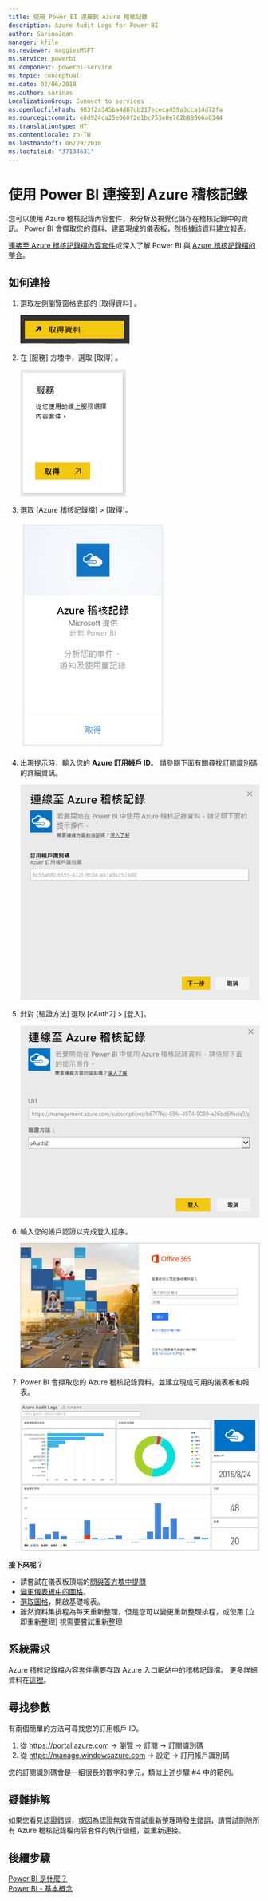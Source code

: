 ```yaml
---
title: 使用 Power BI 連接到 Azure 稽核記錄
description: Azure Audit Logs for Power BI
author: SarinaJoan
manager: kfile
ms.reviewer: maggiesMSFT
ms.service: powerbi
ms.component: powerbi-service
ms.topic: conceptual
ms.date: 02/06/2018
ms.author: sarinas
LocalizationGroup: Connect to services
ms.openlocfilehash: 903f2a345ba4d87cb217ececa459a3cca14d72fa
ms.sourcegitcommit: e8d924ca25e060f2e1bc753e8e762b88066a0344
ms.translationtype: HT
ms.contentlocale: zh-TW
ms.lasthandoff: 06/29/2018
ms.locfileid: "37134631"
---
```

# <a name="connect-to-azure-audit-logs-with-power-bi"></a>使用 Power BI 連接到 Azure 稽核記錄
您可以使用 Azure 稽核記錄內容套件，來分析及視覺化儲存在稽核記錄中的資訊。 Power BI 會擷取您的資料、建置現成的儀表板，然根據該資料建立報表。

[連接至 Azure 稽核記錄檔內容套件](https://app.powerbi.com/getdata/services/azure-audit-logs)或深入了解 Power BI 與 [Azure 稽核記錄檔的整合](https://powerbi.microsoft.com/integrations/azure-audit-logs)。

## <a name="how-to-connect"></a>如何連接
1. 選取左側瀏覽窗格底部的 [取得資料]  。  
   
    ![](media/service-connect-to-azure-audit-logs/getdata.png)
2. 在 [服務]  方塊中，選取 [取得] 。  
   
    ![](media/service-connect-to-azure-audit-logs/services.png) 
3. 選取 [Azure 稽核記錄檔] > [取得]。  
   
   ![](media/service-connect-to-azure-audit-logs/azureauditlogs.png)
4. 出現提示時，輸入您的 **Azure 訂用帳戶 ID**。 請參閱下面有關尋找[訂閱識別碼](#FindingParams)的詳細資訊。   
   
    ![](media/service-connect-to-azure-audit-logs/parameters.png)
5. 針對 [驗證方法] 選取 [oAuth2] \> [登入]。
   
    ![](media/service-connect-to-azure-audit-logs/creds.png)
6. 輸入您的帳戶認證以完成登入程序。
   
    ![](media/service-connect-to-azure-audit-logs/login.png)
7. Power BI 會擷取您的 Azure 稽核記錄資料，並建立現成可用的儀表板和報表。 
   
    ![](media/service-connect-to-azure-audit-logs/dashboard.png)

**接下來呢？**

* 請嘗試在儀表板頂端的[問與答方塊中提問](power-bi-q-and-a.md)
* [變更儀表板中的圖格](service-dashboard-edit-tile.md)。
* [選取圖格](service-dashboard-tiles.md)，開啟基礎報表。
* 雖然資料集排程為每天重新整理，但是您可以變更重新整理排程，或使用 [立即重新整理] 視需要嘗試重新整理

## <a name="system-requirements"></a>系統需求
Azure 稽核記錄檔內容套件需要存取 Azure 入口網站中的稽核記錄檔。 更多詳細資料在[這裡](https://azure.microsoft.com/documentation/articles/insights-debugging-with-events/)。

<a name="FindingParams"></a>

## <a name="finding-parameters"></a>尋找參數
有兩個簡單的方法可尋找您的訂用帳戶 ID。

1. 從 https://portal.azure.com -&gt; 瀏覽 -&gt; 訂閱 -&gt; 訂閱識別碼
2. 從 https://manage.windowsazure.com -&gt; 設定 -&gt; 訂用帳戶識別碼

您的訂閱識別碼會是一組很長的數字和字元，類似上述步驟 \#4 中的範例。 

## <a name="troubleshooting"></a>疑難排解
如果您看見認證錯誤，或因為認證無效而嘗試重新整理時發生錯誤，請嘗試刪除所有 Azure 稽核記錄檔內容套件的執行個體，並重新連接。

## <a name="next-steps"></a>後續步驟
[Power BI 是什麼？](power-bi-overview.md)  
[Power BI - 基本概念](service-basic-concepts.md)  

